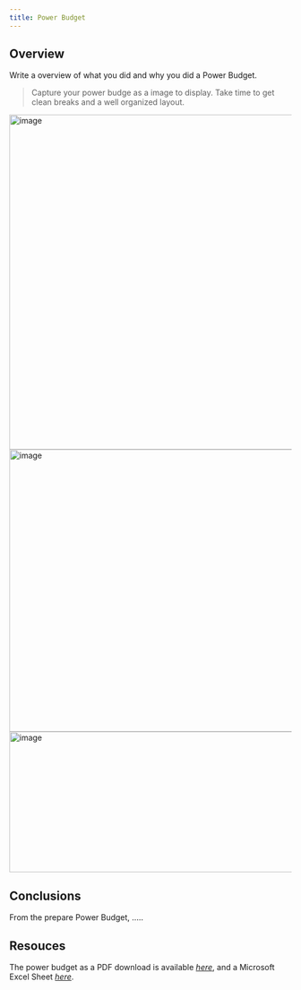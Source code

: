 ```yaml
---
title: Power Budget
---
```


## Overview
Write a overview of what you did and why you did a Power Budget.

> Capture your power budge as a image to display. Take time to get clean breaks and a well organized layout.

<img width="1707" height="598" alt="image" src="https://github.com/user-attachments/assets/b907e89c-426e-49c6-81d6-d659b11d21b9" />


<img width="1708" height="504" alt="image" src="https://github.com/user-attachments/assets/d5fcafde-1553-42fd-b9a2-4e521eb08744" />


<img width="1707" height="251" alt="image" src="https://github.com/user-attachments/assets/baa735ba-70fc-4d0e-88d9-0df4f90f1068" />


## Conclusions

From the prepare Power Budget, .....

## Resouces

The power budget as a PDF download is available [*here*](PowerBudgetExample.pdf), and a Microsoft Excel Sheet [*here*](PowerBudgetExample.xlsx).
